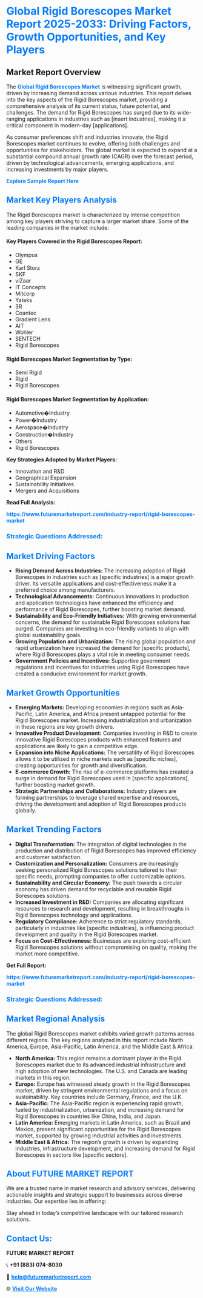 <h1 style="color: #007BFF;">Global Rigid Borescopes Market Report 2025-2033: Driving Factors, Growth Opportunities, and Key Players</h1>

<section id="overview">
<h2>Market Report Overview</h2>
<p>The <a href="https://www.futuremarketreport.com/industry-report/rigid-borescopes-market" style="color: #007BFF; text-decoration: none;"><strong>Global Rigid Borescopes Market</strong></a> is witnessing significant growth, driven by increasing demand across various industries. This report delves into the key aspects of the Rigid Borescopes market, providing a comprehensive analysis of its current status, future potential, and challenges. The demand for Rigid Borescopes has surged due to its wide-ranging applications in industries such as [insert industries], making it a critical component in modern-day [applications].</p>
<p>As consumer preferences shift and industries innovate, the Rigid Borescopes market continues to evolve, offering both challenges and opportunities for stakeholders. The global market is expected to expand at a substantial compound annual growth rate (CAGR) over the forecast period, driven by technological advancements, emerging applications, and increasing investments by major players.</p>
</section>

<section id="overview">
<p><a href="https://www.futuremarketreport.com/request-sample/reportId=101002" style="color: #007BFF; text-decoration: none;"><strong>Explore Sample Report Here</strong></a></p>
</section>

<section id="key-players">
<h2 style="color: #007BFF;">Market Key Players Analysis</h2>
<p>The Rigid Borescopes market is characterized by intense competition among key players striving to capture a larger market share. Some of the leading companies in the market include:</p>
<h4>Key Players Covered in the Rigid Borescopes Report:</h4>
<ul><li>Olympus</li><li>GE</li><li>Karl Storz</li><li>SKF</li><li>viZaar</li><li>IT Concepts</li><li>Mitcorp</li><li>Yateks</li><li>3R</li><li>Coantec</li><li>Gradient Lens</li><li>AIT</li><li>Wohler</li><li>SENTECH</li><li>Rigid Borescopes</li></ul>
<h4>Rigid Borescopes Market Segmentation by Type:</h4>
<ul><li>Semi Rigid</li><li>Rigid</li><li>Rigid Borescopes</li></ul>

<h4>Rigid Borescopes Market Segmentation by Application:</h4>
<ul><li>Automotive�Industry</li><li>Power�Industry</li><li>Aerospace�Industry</li><li>Construction�Industry</li><li>Others</li><li>Rigid Borescopes</li></ul>
<p><strong>Key Strategies Adopted by Market Players:</strong></p>
<ul>
<li>Innovation and R&D</li>
<li>Geographical Expansion</li>
<li>Sustainability Initiatives</li>
<li>Mergers and Acquisitions</li>
</ul>
</section>

<section>
<p><strong>Read Full Analysis: </strong></p><a href="https://www.futuremarketreport.com/industry-report/rigid-borescopes-market" style="color: #007BFF; text-decoration: none;"><strong>https://www.futuremarketreport.com/industry-report/rigid-borescopes-market</strong></a>
<h3 style="color: #007BFF;">Strategic Questions Addressed:</h3>
</section>

<section id="driving-factors">
<h2 style="color: #007BFF;">Market Driving Factors</h2>
<ul>
<li><strong>Rising Demand Across Industries:</strong> The increasing adoption of Rigid Borescopes in industries such as [specific industries] is a major growth driver. Its versatile applications and cost-effectiveness make it a preferred choice among manufacturers.</li>
<li><strong>Technological Advancements:</strong> Continuous innovations in production and application technologies have enhanced the efficiency and performance of Rigid Borescopes, further boosting market demand.</li>
<li><strong>Sustainability and Eco-Friendly Initiatives:</strong> With growing environmental concerns, the demand for sustainable Rigid Borescopes solutions has surged. Companies are investing in eco-friendly variants to align with global sustainability goals.</li>
<li><strong>Growing Population and Urbanization:</strong> The rising global population and rapid urbanization have increased the demand for [specific products], where Rigid Borescopes plays a vital role in meeting consumer needs.</li>
<li><strong>Government Policies and Incentives:</strong> Supportive government regulations and incentives for industries using Rigid Borescopes have created a conducive environment for market growth.</li>
</ul>
</section>

<section id="growth-opportunities">
<h2 style="color: #007BFF;">Market Growth Opportunities</h2>
<ul>
<li><strong>Emerging Markets:</strong> Developing economies in regions such as Asia-Pacific, Latin America, and Africa present untapped potential for the Rigid Borescopes market. Increasing industrialization and urbanization in these regions are key growth drivers.</li>
<li><strong>Innovative Product Development:</strong> Companies investing in R&D to create innovative Rigid Borescopes products with enhanced features and applications are likely to gain a competitive edge.</li>
<li><strong>Expansion into Niche Applications:</strong> The versatility of Rigid Borescopes allows it to be utilized in niche markets such as [specific niches], creating opportunities for growth and diversification.</li>
<li><strong>E-commerce Growth:</strong> The rise of e-commerce platforms has created a surge in demand for Rigid Borescopes used in [specific applications], further boosting market growth.</li>
<li><strong>Strategic Partnerships and Collaborations:</strong> Industry players are forming partnerships to leverage shared expertise and resources, driving the development and adoption of Rigid Borescopes products globally.</li>
</ul>
</section>

<section id="trending-factors">
<h2 style="color: #007BFF;">Market Trending Factors</h2>
<ul>
<li><strong>Digital Transformation:</strong> The integration of digital technologies in the production and distribution of Rigid Borescopes has improved efficiency and customer satisfaction.</li>
<li><strong>Customization and Personalization:</strong> Consumers are increasingly seeking personalized Rigid Borescopes solutions tailored to their specific needs, prompting companies to offer customizable options.</li>
<li><strong>Sustainability and Circular Economy:</strong> The push towards a circular economy has driven demand for recyclable and reusable Rigid Borescopes solutions.</li>
<li><strong>Increased Investment in R&D:</strong> Companies are allocating significant resources to research and development, resulting in breakthroughs in Rigid Borescopes technology and applications.</li>
<li><strong>Regulatory Compliance:</strong> Adherence to strict regulatory standards, particularly in industries like [specific industries], is influencing product development and quality in the Rigid Borescopes market.</li>
<li><strong>Focus on Cost-Effectiveness:</strong> Businesses are exploring cost-efficient Rigid Borescopes solutions without compromising on quality, making the market more competitive.</li>
</ul>
</section>

<section>
<p><strong>Get Full Report: </strong></p><a href="https://www.futuremarketreport.com/industry-report/rigid-borescopes-market" style="color: #007BFF; text-decoration: none;"><strong>https://www.futuremarketreport.com/industry-report/rigid-borescopes-market</strong></a>
<h3 style="color: #007BFF;">Strategic Questions Addressed:</h3>
</section>


<section id="regional-analysis">
<h2 style="color: #007BFF;">Market Regional Analysis</h2>
<p>The global Rigid Borescopes market exhibits varied growth patterns across different regions. The key regions analyzed in this report include North America, Europe, Asia-Pacific, Latin America, and the Middle East & Africa:</p>
<ul>
<li><strong>North America:</strong> This region remains a dominant player in the Rigid Borescopes market due to its advanced industrial infrastructure and high adoption of new technologies. The U.S. and Canada are leading markets in this region.</li>
<li><strong>Europe:</strong> Europe has witnessed steady growth in the Rigid Borescopes market, driven by stringent environmental regulations and a focus on sustainability. Key countries include Germany, France, and the U.K.</li>
<li><strong>Asia-Pacific:</strong> The Asia-Pacific region is experiencing rapid growth, fueled by industrialization, urbanization, and increasing demand for Rigid Borescopes in countries like China, India, and Japan.</li>
<li><strong>Latin America:</strong> Emerging markets in Latin America, such as Brazil and Mexico, present significant opportunities for the Rigid Borescopes market, supported by growing industrial activities and investments.</li>
<li><strong>Middle East & Africa:</strong> The region’s growth is driven by expanding industries, infrastructure development, and increasing demand for Rigid Borescopes in sectors like [specific sectors].</li>
</ul>
</section>

<footer>
<h2 style="color: #007BFF;">About FUTURE MARKET REPORT</h2>
<p>We are a trusted name in market research and advisory services, delivering actionable insights and strategic support to businesses across diverse industries. Our expertise lies in offering:</p>

<p>Stay ahead in today’s competitive landscape with our tailored research solutions.</p>

<h2 style="color: #007BFF;">Contact Us:</h2>
<p><strong>FUTURE MARKET REPORT</strong></p>
<p>📞 <strong>+91 (883) 074-8030</strong></p>
<p>📧 <strong><a href="mailto:help@futuremarketreport.com" style="color: #007BFF;">help@futuremarketreport.com</a></strong></p>
<p>🌐 <strong><a href="https://www.futuremarketreport.com/" style="color: #007BFF;">Visit Our Website</a></strong></p>
</footer>